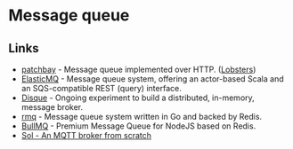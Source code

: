 # Message queue

## Links

* [patchbay](https://patchbay.pub/) - Message queue implemented over HTTP. \([Lobsters](https://lobste.rs/s/t8dsft/patchbay_poor_man_s_message_queue)\)
* [ElasticMQ](https://github.com/softwaremill/elasticmq) - Message queue system, offering an actor-based Scala and an SQS-compatible REST \(query\) interface.
* [Disque](https://github.com/antirez/disque-module) - Ongoing experiment to build a distributed, in-memory, message broker.
* [rmq](https://github.com/adjust/rmq) - Message queue system written in Go and backed by Redis.
* [BullMQ](https://github.com/taskforcesh/bullmq) - Premium Message Queue for NodeJS based on Redis.
* [Sol - An MQTT broker from scratch](https://codepr.github.io/posts/sol-mqtt-broker/)

